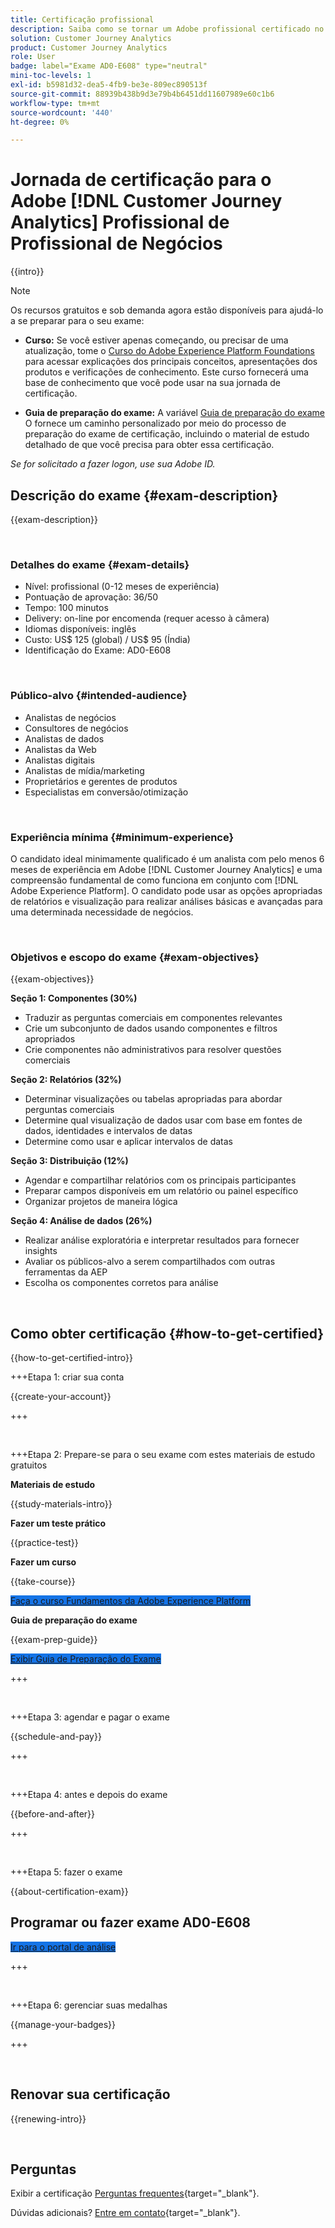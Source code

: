 ```yaml
---
title: Certificação profissional
description: Saiba como se tornar um Adobe profissional certificado no [!DNL Customer Journey Analytics]
solution: Customer Journey Analytics
product: Customer Journey Analytics
role: User
badge: label="Exame AD0-E608" type="neutral"
mini-toc-levels: 1
exl-id: b5981d32-dea5-4fb9-be3e-809ec890513f
source-git-commit: 88939b438b9d3e79b4b6451dd11607989e60c1b6
workflow-type: tm+mt
source-wordcount: '440'
ht-degree: 0%

---
```


# Jornada de certificação para o Adobe [!DNL Customer Journey Analytics] Profissional de Profissional de Negócios

{{intro}}

>[!NOTE]
>
>Os recursos gratuitos e sob demanda agora estão disponíveis para ajudá-lo a se preparar para o seu exame:
>
>* **Curso:** Se você estiver apenas começando, ou precisar de uma atualização, tome o [Curso do Adobe Experience Platform Foundations](https://app.rockinfo.com/courses/216) para acessar explicações dos principais conceitos, apresentações dos produtos e verificações de conhecimento. Este curso fornecerá uma base de conhecimento que você pode usar na sua jornada de certificação.
>
>* **Guia de preparação do exame:** A variável [Guia de preparação do exame](https://app.rockinfo.com/courses/playScorm/375) O fornece um caminho personalizado por meio do processo de preparação do exame de certificação, incluindo o material de estudo detalhado de que você precisa para obter essa certificação.
>
>_Se for solicitado a fazer logon, use sua Adobe ID._

## Descrição do exame {#exam-description}

{{exam-description}}

<br>

### Detalhes do exame {#exam-details}

* Nível: profissional (0-12 meses de experiência)
* Pontuação de aprovação: 36/50
* Tempo: 100 minutos
* Delivery: on-line por encomenda (requer acesso à câmera)
* Idiomas disponíveis: inglês
* Custo: US$ 125 (global) / US$ 95 (Índia)
* Identificação do Exame: AD0-E608

<br>

### Público-alvo {#intended-audience}

* Analistas de negócios
* Consultores de negócios
* Analistas de dados
* Analistas da Web
* Analistas digitais
* Analistas de mídia/marketing
* Proprietários e gerentes de produtos
* Especialistas em conversão/otimização

<br>

### Experiência mínima {#minimum-experience}

O candidato ideal minimamente qualificado é um analista com pelo menos 6 meses de experiência em Adobe [!DNL Customer Journey Analytics] e uma compreensão fundamental de como funciona em conjunto com [!DNL Adobe Experience Platform]. O candidato pode usar as opções apropriadas de relatórios e visualização para realizar análises básicas e avançadas para uma determinada necessidade de negócios.

<br>

### Objetivos e escopo do exame {#exam-objectives}

{{exam-objectives}}

**Seção 1: Componentes (30%)**

* Traduzir as perguntas comerciais em componentes relevantes
* Crie um subconjunto de dados usando componentes e filtros apropriados
* Crie componentes não administrativos para resolver questões comerciais

**Seção 2: Relatórios (32%)**

* Determinar visualizações ou tabelas apropriadas para abordar perguntas comerciais
* Determine qual visualização de dados usar com base em fontes de dados, identidades e intervalos de datas
* Determine como usar e aplicar intervalos de datas

**Seção 3: Distribuição (12%)**

* Agendar e compartilhar relatórios com os principais participantes
* Preparar campos disponíveis em um relatório ou painel específico
* Organizar projetos de maneira lógica

**Seção 4: Análise de dados (26%)**

* Realizar análise exploratória e interpretar resultados para fornecer insights
* Avaliar os públicos-alvo a serem compartilhados com outras ferramentas da AEP
* Escolha os componentes corretos para análise

<br>

## Como obter certificação {#how-to-get-certified}

{{how-to-get-certified-intro}}

+++Etapa 1: criar sua conta

{{create-your-account}}

+++

<br>

+++Etapa 2: Prepare-se para o seu exame com estes materiais de estudo gratuitos

**Materiais de estudo**

{{study-materials-intro}}

**Fazer um teste prático**

{{practice-test}}

**Fazer um curso**

{{take-course}}

<a href="https://app.rockinfo.com/courses/216" target="_blank" class="spectrum-Button spectrum-Button--fill spectrum-Button--accent spectrum-Button--sizeM is-margin-bottom-big-big at-element-click-tracking" style="background-color:#1473E6">

<span class="spectrum-Button-label has-no-wrap">
   Faça o curso Fundamentos da Adobe Experience Platform
</span>
</a>

**Guia de preparação do exame**

{{exam-prep-guide}}

<a href="https://app.rockinfo.com/courses/playScorm/375" target="_blank" class="spectrum-Button spectrum-Button--fill spectrum-Button--accent spectrum-Button--sizeM is-margin-bottom-big-big at-element-click-tracking" style="background-color:#1473E6">

<span class="spectrum-Button-label has-no-wrap">
   Exibir Guia de Preparação do Exame
</span>
</a>

+++

<br>

+++Etapa 3: agendar e pagar o exame

{{schedule-and-pay}}

+++

<br>

+++Etapa 4: antes e depois do exame

{{before-and-after}}

+++

<br>

+++Etapa 5: fazer o exame

{{about-certification-exam}}

## Programar ou fazer exame AD0-E608

<a href="https://www.certmetrics.com/adobe/candidate/examity_sso.aspx?eid=AD0-E608" target="_blank" class="spectrum-Button spectrum-Button--fill spectrum-Button--accent spectrum-Button--sizeM is-margin-bottom-big-big at-element-click-tracking" style="background-color:#1473E6">

<span class="spectrum-Button-label has-no-wrap">
   Ir para o portal de análise
</span>
</a>

+++

<br>

+++Etapa 6: gerenciar suas medalhas

{{manage-your-badges}}

+++

<br>

## Renovar sua certificação

{{renewing-intro}}

<br>

## Perguntas

Exibir a certificação [Perguntas frequentes](https://experienceleague.adobe.com/docs/certification/certification/faq.html){target="_blank"}.

Dúvidas adicionais? [Entre em contato](mailto:certif@adobe.com){target="_blank"}.
